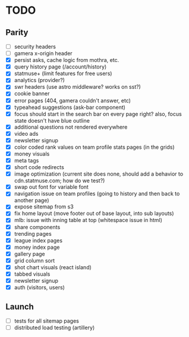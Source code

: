 # TODO

## Parity

- [ ] security headers
- [ ] gamera x-origin header
- [x] persist asks, cache logic from mothra, etc.
- [x] query history page (/account/history)
- [x] statmuse+ (limit features for free users)
- [x] analytics (provider?)
- [x] swr headers (use astro middleware? works on sst?)
- [x] cookie banner
- [x] error pages (404, gamera couldn't answer, etc)
- [x] typeahead suggestions (ask-bar component)
- [x] focus should start in the search bar on every page right? also, focus state doesn't have blue outline
- [x] additional questions not rendered everywhere
- [x] video ads
- [x] newsletter signup
- [x] color coded rank values on team profile stats pages (in the grids)
- [x] money visuals
- [x] meta tags
- [x] short code redirects
- [x] image optimization (current site does none, should add a behavior to cdn.statmuse.com; how do we test?)
- [x] swap out font for variable font
- [x] navigation issue on team profiles (going to history and then back to another page)
- [x] expose sitemap from s3
- [x] fix home layout (move footer out of base layout, into sub layouts)
- [x] mlb: issue with inning table at top (whitespace issue in html)
- [x] share components
- [x] trending pages
- [x] league index pages
- [x] money index page
- [x] gallery page
- [x] grid column sort
- [x] shot chart visuals (react island)
- [x] tabbed visuals
- [x] newsletter signup
- [x] auth (visitors, users)

## Launch

- [ ] tests for all sitemap pages
- [ ] distributed load testing (artillery)
